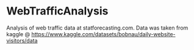 # WebTrafficAnalysis

Analysis of web traffic data at statforecasting.com. Data was taken from kaggle @ https://www.kaggle.com/datasets/bobnau/daily-website-visitors/data
